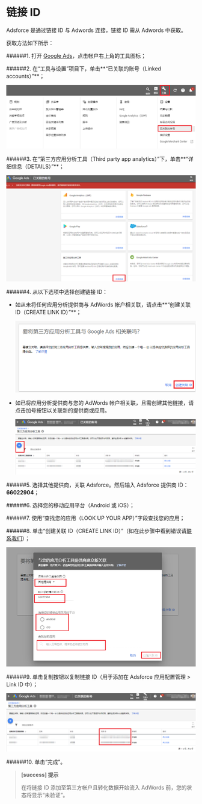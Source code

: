 # 链接 ID

Adsforce 是通过链接 ID 与 Adwords 连接，链接 ID 需从 Adwords 中获取。

获取方法如下所示：

######1. 打开 [Google Ads](https://ads.google.com/)，点击帐户右上角的工具图标；

######2. 在“工具与设置”项目下，单击**“已关联的账号（Linked accounts）”**；

![1](1.png)

######3. 在“第三方应用分析工具（Third party app analytics）”下，单击**“详细信息（DETAILS）”**；

![2](2.png)

######4. 从以下选项中选择创建链接 ID：

- 如从未将任何应用分析提供商与 AdWords 帐户相关联，请点击**“创建关联 ID（CREATE LINK ID）”**；

   ![3](3.png)

- 如已将应用分析提供商与您的 AdWords 帐户相关联，且需创建其他链接，请点击加号按钮以关联新的提供商或应用。

   ![5](5.png)

######5. 选择其他提供商，关联 Adsforce。然后输入 Adsforce 提供商 ID：**66022904**；

######6. 选择您的移动应用平台（Android 或 iOS）；

######7. 使用“查找您的应用（LOOK UP YOUR APP）”字段查找您的应用；

######8. 单击“创建关联 ID（CREATE LINK ID）”（如在此步骤中看到错误请[联系我们](mailto:contact@upltv.com)）；

![4](4.png)

######9. 单击复制按钮以复制链接 ID（用于添加在 Adsforce 应用配置管理 > Link ID 中）；

![6](6.png)

######10. 单击“完成”。

   > **[success] 提示**
   >
   > 在将链接 ID 添加至第三方帐户且转化数据开始流入 AdWords 前，您的状态将显示“未验证”。

